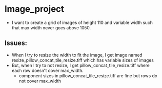# Image_project

- I want to create a grid of images of height 110 and variable width such that max width never goes above 1050.

## Issues:
- When I try to resize the width to fit the image, I get image named resize_pillow_concat_tile_resize.tiff which has variable sizes of images
- But, when I try to not resize, I get pillow_concat_tile_resize.tiff where each row doesn't cover max_width. 
  - component sizes in pillow_concat_tile_resize.tiff are fine but rows do not cover max_width
